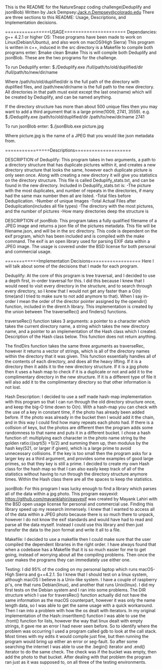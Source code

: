 This is the README for the NatureSnapz coding challenge(Deduplify and jsonBlob)
Written by Jack Dempsey:Jack.n.Dempsey@colorado.edu
There are three sections to this README: Usage, Descriptions, and Implementation decisions.

================USAGE======================
Dependancies: g++ 4.2.1 or higher 
OS: These programs have been made to work on Linux(Debian/Ubuntu), and also work on macOS(High Sierra)
This program is written in c++, induced in the src directory is a Makefile
to compile both programs enter:
$make clean
$make
This is will compile both Deduplify and jsonBlob.
These are the two programs for the challenge.

To run Deduplify enter:
$./Deduplify.exe /full/path/to/old/duplified/dir /full/path/to/new/dir/name

Where /path/to/old/duplified/dir is the full path of the directory with duplified files, and /path/new/dir/name is the full path to the new directory. All directories in that path must exist except the last one(name) which will be created by Deduplify, and can be named anything.

If the directory structure has more than about 500 unique files then you may want to add a third argument that is a large prime(1009, 2741, 3559).
e.g. $./Deduplify.exe /path/to/old/duplified/dir /path/to/new/dir/name 2741

To run jsonBlob enter:
$./jsonBlob.exe  picture.jpg

Where picture.jpg is the name of a JPEG that you would like json metadata from.

================Descriptions====================

DESCRIPTION of Deduplify:
This program takes in two arguments, a path to a directory structure that has duplicate pictures within it, and creates a new directory structure that looks the same, however each duplicate picture is only seen once. Along with creating a new directory it will give you statistics on the directory structure. This file is called Deduplify_stats.txt, and can be found in the new directory. 
Included in Deduplify_stats.txt is:
-The picture with the most duplicates, and number of repeats in the directories, if many had the same max number then all are listed.
-Total files before Deduplication.
-Number of unique Images
-Total Actual Files after Deduplication(includes all file types)
-The directory with the most pictures, and the number of pictures
-How many directories deep the structure is


DESCRIPTION of jsonBlob:
This program takes a fully qualified filename of a JPEG image and returns a json file of the pictures metadata. This file will be filename.json, and will be in the src directory. This code is dependent on the exif program, which has been included and is compiled with the make command. The exif is an open library used for parsing EXIF data within a JPEG image. The usage is covered under the BSD license for both personal and commercial usage.

============Implementation Decisions==================
Here I will talk about some of the decisions that I made for each program.

Deduplify:
At the core of this program is tree traversal, and I decided to use a depth first, in-order traversal for this. I did this because I knew that I would need to visit every directory in the structure, and to search through every directory, so I knew that I would not get any faster than a O(n) time(and I tried to make sure to not add anymore to that). When I say in-order I mean the order of the director pointer assigned by the opendir() function, included in the dirent.h library. This implementation is created by the union between The traverseRec() and finders() functions. 

traverseRec() function takes 3 arguments: a pointer to a character which takes the current directory name, a string which takes the new directory name, and a pointer to an implementation of the Hash class which I created. Description of the Hash class below. This function does not return anything.

The findDirs function takes the same three arguments as traverseRec, however it returns a vector of strings, which is all of the directory names within the directory that it was given. 
This function essentially handles all of the contents of each directory, and does all the heavy lifting. If it is a directory then it adds it to the new directory structure. If it is a jpg photo then it uses a hash map to check if it is a duplicate or not and add it to the complimentary directory in the new structure. If it is a different type of file it will also add it to the complimentary directory so that other information is not lost. 

Hash Description:
I decided to use a self made hash-map implementation with this program so that I can run through the old directory structure once, and keep the big-O time down to O(n). With a hash-map you can check with the use of a key in constant time, if the photo has already been added before. If the photo was already in the bucket then I would add it the chain, and in this way I could find how many repeats each photo had. If there is a collision of keys, but the photos are different then the program adds some randomness to that name and puts it in a different bucket. I chose a hash function of: multiplying each character in the photo name string by the golden ratio:((sqrt(5) +1)/2) and summing them up, then modulus by the hash key(521, or larger if given), which is a large prime to avoid unnecessary collisions. If the key is too small then the program asks for a larger key as a third argument, and provides some examples of good large primes, so that they key is still a prime. I decided to create my own Hash class for the hash map so that I can also easily keep track of all of the statistics without having to run through the directory structure anymore times. Within the Hash class there are all the spaces to keep the statistics.


jsonBlob:
For this program I was lucky enough to find a library which parses all of the data within a jpg photo. This program easyexid: https://github.com/mayanklahiri/easyexif was created by Mayank Lahiri with the BSD open usage license for personal and commercial use. Finding this library speed up my research immensely. I knew that I wanted to access all of the data within a JPEG photo because there is so much there to unpack, however I do not know the exif standards and would have had to read and parse all the data myself. Instead I could use this library and then just transfer the data to the json format and write it all to a file. 


Makefile:
I decided to use a makefile then I could make sure that the user compiled the dependent libraries in the right order. I have always found that when a codebase has a Makefile that it is so much easier for me to get going, instead of worrying about all the compiling problems. Then once the user makes the programs they can immediately use either one. 


Testing:
I did 95% of the coding on my personal laptop which runs macOS-High Sierra and g++4.2.1. So I knew that I should test on a linux system, although macOS I believe is a Unix-like system. I have a couple of raspberry pi's, one that runs Debian(linux), and another that runs Unix(linux). I did my first tests on the Debian system and I ran into some problems. The DIR structure which I use for traversRec() function actually did not have the same information as the macOS counterpart, however it was only the name length data, so I was able to get the same usage with a quick workaround. Then I ran into a problem with how the os dealt with iterators. In my original implementation of the Hash::insertItem() function I was able to use the .front() function for lists, however the way that linux dealt with empty strings, it gave me an error I had never seen before. So to identify where the problem was occurring I used a program called gdb to look at the call stack. Most times with my edits it would compile just fine, but then running the program would bring up either an error or seg-fault. So after some searching the internet I was able to use the .begin() iterator and .end() iterator to do the same check. The check was if the bucket was empty, then add the photo to that bucket. After dealing with that problem the program ran just as it was supposed to, on all three of the testing environments. 





